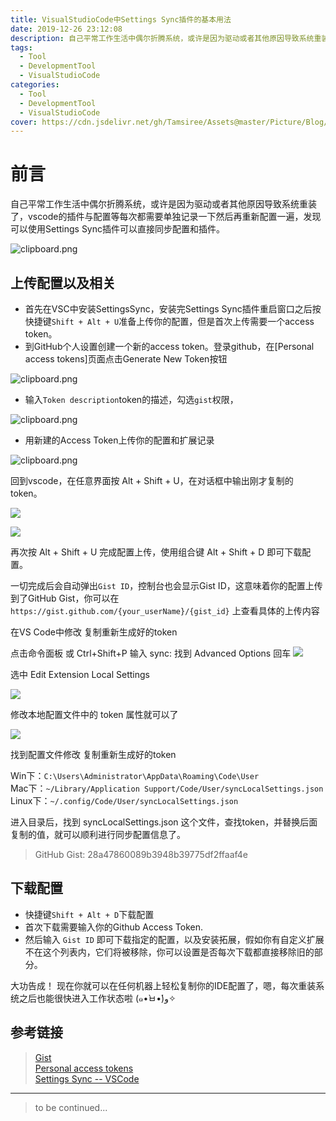 ```yaml
---
title: VisualStudioCode中Settings Sync插件的基本用法
date: 2019-12-26 23:12:08
description: 自己平常工作生活中偶尔折腾系统，或许是因为驱动或者其他原因导致系统重装了，vscode的插件与配置等每次都需要单独记录一下然后再重新配置一遍，发现可以使用Settings Sync插件可以直接同步配置和插件。
tags:
  - Tool
  - DevelopmentTool
  - VisualStudioCode
categories:
  - Tool
  - DevelopmentTool
  - VisualStudioCode
cover: https://cdn.jsdelivr.net/gh/Tamsiree/Assets@master/Picture/Blog/Cover/cyqwanp87xgm.jpg
---
```

# 前言
自己平常工作生活中偶尔折腾系统，或许是因为驱动或者其他原因导致系统重装了，vscode的插件与配置等每次都需要单独记录一下然后再重新配置一遍，发现可以使用Settings Sync插件可以直接同步配置和插件。

![clipboard.png](https://cdn.jsdelivr.net/gh/Tamsiree/Assets@master/Picture/Blog/Post/1975534395-5b73c12c825ba_articlex.png)

## 上传配置以及相关

-   首先在VSC中安装SettingsSync，安装完Settings Sync插件重启窗口之后按快捷键`Shift + Alt + U`准备上传你的配置，但是首次上传需要一个access token。
-   到GitHub个人设置创建一个新的access token。登录github，在[Personal access tokens]页面点击Generate New Token按钮

![clipboard.png](https://cdn.jsdelivr.net/gh/Tamsiree/Assets@master/Picture/Blog/Post/2317606048-5b73c5af281e1_articlex.png)

-   输入`Token description`token的描述，勾选`gist`权限，

![clipboard.png](https://cdn.jsdelivr.net/gh/Tamsiree/Assets@master/Picture/Blog/Post/1110566462-5b73c5dc835d4_articlex.png)

-   用新建的Access Token上传你的配置和扩展记录

![clipboard.png](https://cdn.jsdelivr.net/gh/Tamsiree/Assets@master/Picture/Blog/Post/671610823-5b73c65e95ceb_articlex.png)

回到vscode，在任意界面按 Alt + Shift + U，在对话框中输出刚才复制的 token。

![](https://cdn.jsdelivr.net/gh/Tamsiree/Assets@master/Picture/Blog/Post/8056318-9e56c8327172b494.webp)

![](https://cdn.jsdelivr.net/gh/Tamsiree/Assets@master/Picture/Blog/Post/8056318-c18d2e32912c1958.webp)

再次按 Alt + Shift + U 完成配置上传，使用组合键 Alt + Shift + D 即可下载配置。

一切完成后会自动弹出`Gist ID`，控制台也会显示Gist ID，这意味着你的配置上传到了GitHub Gist，你可以在 `https://gist.github.com/{your_userName}/{gist_id}` 上查看具体的上传内容

在VS Code中修改
复制重新生成好的token

点击命令面板 或 Ctrl+Shift+P 输入 sync: 找到 Advanced Options 回车
![](https://cdn.jsdelivr.net/gh/Tamsiree/Assets@master/Picture/Blog/Post/4181780275-5c246e001cd68_articlex.png)

选中 Edit Extension Local Settings

![](https://cdn.jsdelivr.net/gh/Tamsiree/Assets@master/Picture/Blog/Post/531495797-5c246e3c67f93_articlex.png)

修改本地配置文件中的 token 属性就可以了

![](https://cdn.jsdelivr.net/gh/Tamsiree/Assets@master/Picture/Blog/Post/527372815-5c246ef664938_articlex.png)

找到配置文件修改
复制重新生成好的token

Win下：`C:\Users\Administrator\AppData\Roaming\Code\User`  
Mac下：`~/Library/Application Support/Code/User/syncLocalSettings.json`  
Linux下：`~/.config/Code/User/syncLocalSettings.json`  

进入目录后，找到 syncLocalSettings.json 这个文件，查找token，并替换后面复制的值，就可以顺利进行同步配置信息了。

> GitHub Gist: 28a47860089b3948b39775df2ffaaf4e

## 下载配置

-   快捷键`Shift + Alt + D`下载配置
-   首次下载需要输入你的Github Access Token.
-   然后输入 `Gist ID` 即可下载指定的配置，以及安装拓展，假如你有自定义扩展不在这个列表内，它们将被移除，你可以设置是否每次下载都直接移除旧的部分。

大功告成！ 现在你就可以在任何机器上轻松复制你的IDE配置了，嗯，每次重装系统之后也能很快进入工作状态啦 (๑•̀ㅂ•́)و✧

## 参考链接

> [Gist](https://gist.github.com/)  
> [Personal access tokens](https://github.com/settings/tokens)  
> [Settings Sync -- VSCode](https://marketplace.visualstudio.com/items?itemName=Shan.code-settings-sync) 

---
> to be continued...